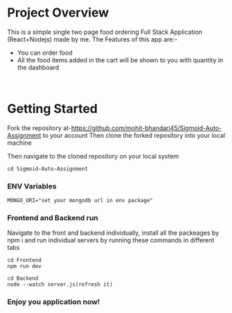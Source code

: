 # Project Overview

 This is a simple single two page food ordering Full Stack Application (React+Nodejs) made by me. The Features of this app are:-
- You can order food
- All the food items added in the cart will be shown to you with quantity in the dashboard

<br/>

# Getting Started

Fork the repository at-https://github.com/mohit-bhandari45/Sigmoid-Auto-Assignment to your account
Then clone the forked repository into your local machine

Then navigate to the cloned repository on your local system

``` 
cd Sigmoid-Auto-Assignment
```
 
### **ENV Variables**
```
MONGO_URI="set your mongodb url in env package"
```


### **Frontend and Backend run**

Navigate to the front and backend individually, install all the packeages by npm i and run individual servers by running these commands in different tabs

``` 
cd Frontend
npm run dev
```
``` 
cd Backend
node --watch server.js(refresh it)
```

### Enjoy you application now!